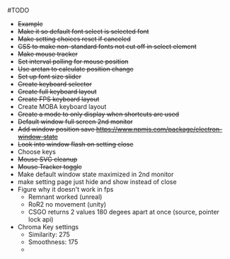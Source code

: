 #TODO
* ~~Example~~
* ~~Make it so default font select is selected font~~
* ~~Make setting choices reset if canceled~~
* ~~CSS to make non-standard fonts not cut off in select element~~
* ~~Make mouse tracker~~
*  ~~Set interval polling for mouse position~~
* ~~Use arctan to calculate position change~~
* ~~Set up font size slider~~
* ~~Create keyboard selector~~
* ~~Create full keyboard layout~~
* ~~Create FPS keyboard layout~~
* Create MOBA keyboard layout
* ~~Create a mode to only display when shortcuts are used~~
* ~~Default window full screen 2nd monitor~~
* ~~Add window position save https://www.npmjs.com/package/electron-window-state~~
* ~~Look into window flash on setting close~~
* Choose keys
* ~~Mouse SVG cleanup~~
* ~~Mouse Tracker toggle~~
* Make default window state maximized in 2nd monitor
* make setting page just hide and show instead of close
* Figure why it doesn't work in fps
  * Remnant worked (unreal)
  * RoR2 no movement (unity)
  * CSGO returns 2 values 180 degees apart at once (source, pointer lock api)
* Chroma Key settings
  * Similarity: 275
  * Smoothness: 175
  * 